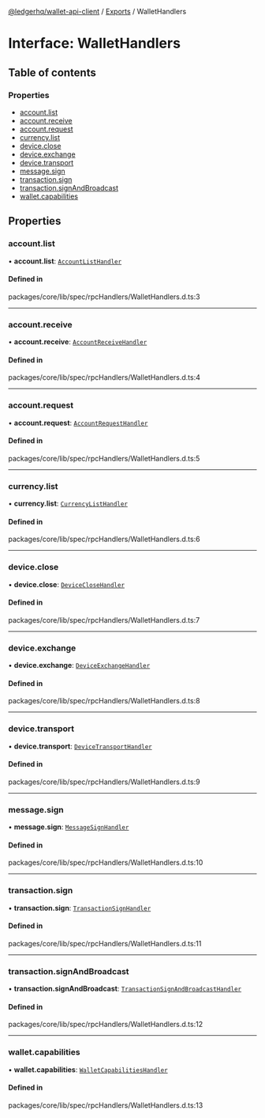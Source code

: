 [@ledgerhq/wallet-api-client](../README.md) / [Exports](../modules.md) / WalletHandlers

# Interface: WalletHandlers

## Table of contents

### Properties

- [account.list](WalletHandlers.md#account.list)
- [account.receive](WalletHandlers.md#account.receive)
- [account.request](WalletHandlers.md#account.request)
- [currency.list](WalletHandlers.md#currency.list)
- [device.close](WalletHandlers.md#device.close)
- [device.exchange](WalletHandlers.md#device.exchange)
- [device.transport](WalletHandlers.md#device.transport)
- [message.sign](WalletHandlers.md#message.sign)
- [transaction.sign](WalletHandlers.md#transaction.sign)
- [transaction.signAndBroadcast](WalletHandlers.md#transaction.signandbroadcast)
- [wallet.capabilities](WalletHandlers.md#wallet.capabilities)

## Properties

### account.list

• **account.list**: [`AccountListHandler`](../modules.md#accountlisthandler)

#### Defined in

packages/core/lib/spec/rpcHandlers/WalletHandlers.d.ts:3

___

### account.receive

• **account.receive**: [`AccountReceiveHandler`](../modules.md#accountreceivehandler)

#### Defined in

packages/core/lib/spec/rpcHandlers/WalletHandlers.d.ts:4

___

### account.request

• **account.request**: [`AccountRequestHandler`](../modules.md#accountrequesthandler)

#### Defined in

packages/core/lib/spec/rpcHandlers/WalletHandlers.d.ts:5

___

### currency.list

• **currency.list**: [`CurrencyListHandler`](../modules.md#currencylisthandler)

#### Defined in

packages/core/lib/spec/rpcHandlers/WalletHandlers.d.ts:6

___

### device.close

• **device.close**: [`DeviceCloseHandler`](../modules.md#deviceclosehandler)

#### Defined in

packages/core/lib/spec/rpcHandlers/WalletHandlers.d.ts:7

___

### device.exchange

• **device.exchange**: [`DeviceExchangeHandler`](../modules.md#deviceexchangehandler)

#### Defined in

packages/core/lib/spec/rpcHandlers/WalletHandlers.d.ts:8

___

### device.transport

• **device.transport**: [`DeviceTransportHandler`](../modules.md#devicetransporthandler)

#### Defined in

packages/core/lib/spec/rpcHandlers/WalletHandlers.d.ts:9

___

### message.sign

• **message.sign**: [`MessageSignHandler`](../modules.md#messagesignhandler)

#### Defined in

packages/core/lib/spec/rpcHandlers/WalletHandlers.d.ts:10

___

### transaction.sign

• **transaction.sign**: [`TransactionSignHandler`](../modules.md#transactionsignhandler)

#### Defined in

packages/core/lib/spec/rpcHandlers/WalletHandlers.d.ts:11

___

### transaction.signAndBroadcast

• **transaction.signAndBroadcast**: [`TransactionSignAndBroadcastHandler`](../modules.md#transactionsignandbroadcasthandler)

#### Defined in

packages/core/lib/spec/rpcHandlers/WalletHandlers.d.ts:12

___

### wallet.capabilities

• **wallet.capabilities**: [`WalletCapabilitiesHandler`](../modules.md#walletcapabilitieshandler)

#### Defined in

packages/core/lib/spec/rpcHandlers/WalletHandlers.d.ts:13
